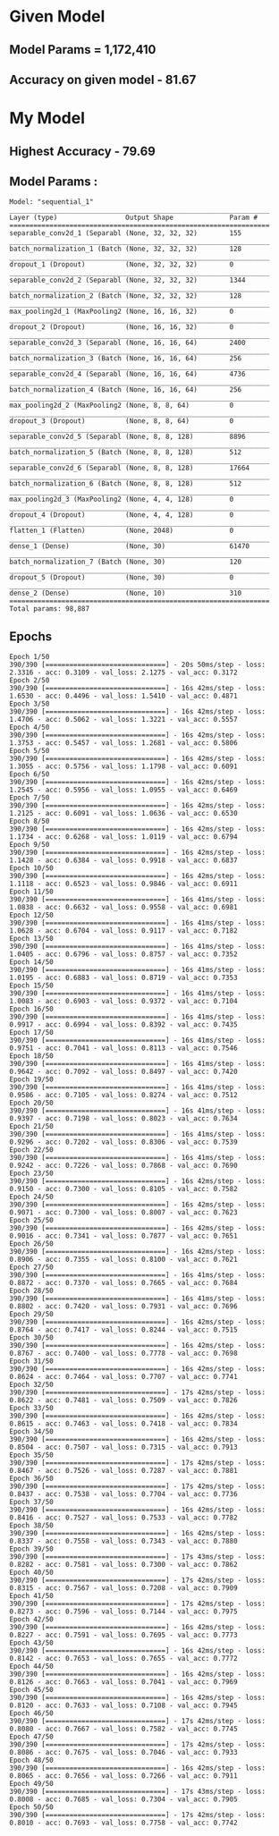 # Given Model

## Model Params = 1,172,410
## Accuracy on given model - 81.67

# My Model

## Highest Accuracy - 79.69
## Model Params :
    Model: "sequential_1"
    _________________________________________________________________
    Layer (type)                 Output Shape              Param #   
    =================================================================
    separable_conv2d_1 (Separabl (None, 32, 32, 32)        155       
    _________________________________________________________________
    batch_normalization_1 (Batch (None, 32, 32, 32)        128       
    _________________________________________________________________
    dropout_1 (Dropout)          (None, 32, 32, 32)        0         
    _________________________________________________________________
    separable_conv2d_2 (Separabl (None, 32, 32, 32)        1344      
    _________________________________________________________________
    batch_normalization_2 (Batch (None, 32, 32, 32)        128       
    _________________________________________________________________
    max_pooling2d_1 (MaxPooling2 (None, 16, 16, 32)        0         
    _________________________________________________________________
    dropout_2 (Dropout)          (None, 16, 16, 32)        0         
    _________________________________________________________________
    separable_conv2d_3 (Separabl (None, 16, 16, 64)        2400      
    _________________________________________________________________
    batch_normalization_3 (Batch (None, 16, 16, 64)        256       
    _________________________________________________________________
    separable_conv2d_4 (Separabl (None, 16, 16, 64)        4736      
    _________________________________________________________________
    batch_normalization_4 (Batch (None, 16, 16, 64)        256       
    _________________________________________________________________
    max_pooling2d_2 (MaxPooling2 (None, 8, 8, 64)          0         
    _________________________________________________________________
    dropout_3 (Dropout)          (None, 8, 8, 64)          0         
    _________________________________________________________________
    separable_conv2d_5 (Separabl (None, 8, 8, 128)         8896      
    _________________________________________________________________
    batch_normalization_5 (Batch (None, 8, 8, 128)         512       
    _________________________________________________________________
    separable_conv2d_6 (Separabl (None, 8, 8, 128)         17664     
    _________________________________________________________________
    batch_normalization_6 (Batch (None, 8, 8, 128)         512       
    _________________________________________________________________
    max_pooling2d_3 (MaxPooling2 (None, 4, 4, 128)         0         
    _________________________________________________________________
    dropout_4 (Dropout)          (None, 4, 4, 128)         0         
    _________________________________________________________________
    flatten_1 (Flatten)          (None, 2048)              0         
    _________________________________________________________________
    dense_1 (Dense)              (None, 30)                61470     
    _________________________________________________________________
    batch_normalization_7 (Batch (None, 30)                120       
    _________________________________________________________________
    dropout_5 (Dropout)          (None, 30)                0         
    _________________________________________________________________
    dense_2 (Dense)              (None, 10)                310       
    =================================================================
    Total params: 98,887
    
    
## Epochs 

    
    Epoch 1/50
    390/390 [==============================] - 20s 50ms/step - loss: 2.3316 - acc: 0.3109 - val_loss: 2.1275 - val_acc: 0.3172
    Epoch 2/50
    390/390 [==============================] - 16s 42ms/step - loss: 1.6530 - acc: 0.4496 - val_loss: 1.5410 - val_acc: 0.4871
    Epoch 3/50
    390/390 [==============================] - 16s 42ms/step - loss: 1.4706 - acc: 0.5062 - val_loss: 1.3221 - val_acc: 0.5557
    Epoch 4/50
    390/390 [==============================] - 16s 42ms/step - loss: 1.3753 - acc: 0.5457 - val_loss: 1.2681 - val_acc: 0.5806
    Epoch 5/50
    390/390 [==============================] - 16s 42ms/step - loss: 1.3055 - acc: 0.5756 - val_loss: 1.1798 - val_acc: 0.6091
    Epoch 6/50
    390/390 [==============================] - 16s 42ms/step - loss: 1.2545 - acc: 0.5956 - val_loss: 1.0955 - val_acc: 0.6469
    Epoch 7/50
    390/390 [==============================] - 16s 42ms/step - loss: 1.2125 - acc: 0.6091 - val_loss: 1.0636 - val_acc: 0.6530
    Epoch 8/50
    390/390 [==============================] - 16s 42ms/step - loss: 1.1734 - acc: 0.6268 - val_loss: 1.0119 - val_acc: 0.6794
    Epoch 9/50
    390/390 [==============================] - 16s 42ms/step - loss: 1.1428 - acc: 0.6384 - val_loss: 0.9918 - val_acc: 0.6837
    Epoch 10/50
    390/390 [==============================] - 16s 42ms/step - loss: 1.1118 - acc: 0.6523 - val_loss: 0.9846 - val_acc: 0.6911
    Epoch 11/50
    390/390 [==============================] - 16s 41ms/step - loss: 1.0838 - acc: 0.6632 - val_loss: 0.9558 - val_acc: 0.6981
    Epoch 12/50
    390/390 [==============================] - 16s 41ms/step - loss: 1.0628 - acc: 0.6704 - val_loss: 0.9117 - val_acc: 0.7182
    Epoch 13/50
    390/390 [==============================] - 16s 41ms/step - loss: 1.0405 - acc: 0.6796 - val_loss: 0.8757 - val_acc: 0.7352
    Epoch 14/50
    390/390 [==============================] - 16s 41ms/step - loss: 1.0195 - acc: 0.6883 - val_loss: 0.8719 - val_acc: 0.7353
    Epoch 15/50
    390/390 [==============================] - 16s 41ms/step - loss: 1.0083 - acc: 0.6903 - val_loss: 0.9372 - val_acc: 0.7104
    Epoch 16/50
    390/390 [==============================] - 16s 41ms/step - loss: 0.9917 - acc: 0.6994 - val_loss: 0.8392 - val_acc: 0.7435
    Epoch 17/50
    390/390 [==============================] - 16s 41ms/step - loss: 0.9751 - acc: 0.7041 - val_loss: 0.8113 - val_acc: 0.7546
    Epoch 18/50
    390/390 [==============================] - 16s 41ms/step - loss: 0.9642 - acc: 0.7092 - val_loss: 0.8497 - val_acc: 0.7420
    Epoch 19/50
    390/390 [==============================] - 16s 41ms/step - loss: 0.9586 - acc: 0.7105 - val_loss: 0.8274 - val_acc: 0.7512
    Epoch 20/50
    390/390 [==============================] - 16s 41ms/step - loss: 0.9397 - acc: 0.7198 - val_loss: 0.8023 - val_acc: 0.7634
    Epoch 21/50
    390/390 [==============================] - 16s 41ms/step - loss: 0.9296 - acc: 0.7202 - val_loss: 0.8306 - val_acc: 0.7539
    Epoch 22/50
    390/390 [==============================] - 16s 41ms/step - loss: 0.9242 - acc: 0.7226 - val_loss: 0.7868 - val_acc: 0.7690
    Epoch 23/50
    390/390 [==============================] - 16s 42ms/step - loss: 0.9150 - acc: 0.7300 - val_loss: 0.8105 - val_acc: 0.7582
    Epoch 24/50
    390/390 [==============================] - 16s 42ms/step - loss: 0.9071 - acc: 0.7300 - val_loss: 0.8007 - val_acc: 0.7623
    Epoch 25/50
    390/390 [==============================] - 16s 42ms/step - loss: 0.9016 - acc: 0.7341 - val_loss: 0.7877 - val_acc: 0.7651
    Epoch 26/50
    390/390 [==============================] - 16s 42ms/step - loss: 0.8906 - acc: 0.7355 - val_loss: 0.8100 - val_acc: 0.7621
    Epoch 27/50
    390/390 [==============================] - 16s 41ms/step - loss: 0.8872 - acc: 0.7370 - val_loss: 0.7665 - val_acc: 0.7684
    Epoch 28/50
    390/390 [==============================] - 16s 41ms/step - loss: 0.8802 - acc: 0.7420 - val_loss: 0.7931 - val_acc: 0.7696
    Epoch 29/50
    390/390 [==============================] - 16s 42ms/step - loss: 0.8764 - acc: 0.7417 - val_loss: 0.8244 - val_acc: 0.7515
    Epoch 30/50
    390/390 [==============================] - 16s 42ms/step - loss: 0.8767 - acc: 0.7400 - val_loss: 0.7778 - val_acc: 0.7698
    Epoch 31/50
    390/390 [==============================] - 16s 42ms/step - loss: 0.8624 - acc: 0.7464 - val_loss: 0.7707 - val_acc: 0.7741
    Epoch 32/50
    390/390 [==============================] - 17s 42ms/step - loss: 0.8622 - acc: 0.7481 - val_loss: 0.7509 - val_acc: 0.7826
    Epoch 33/50
    390/390 [==============================] - 16s 42ms/step - loss: 0.8615 - acc: 0.7463 - val_loss: 0.7418 - val_acc: 0.7834
    Epoch 34/50
    390/390 [==============================] - 16s 42ms/step - loss: 0.8504 - acc: 0.7507 - val_loss: 0.7315 - val_acc: 0.7913
    Epoch 35/50
    390/390 [==============================] - 17s 42ms/step - loss: 0.8467 - acc: 0.7526 - val_loss: 0.7287 - val_acc: 0.7881
    Epoch 36/50
    390/390 [==============================] - 17s 42ms/step - loss: 0.8437 - acc: 0.7538 - val_loss: 0.7704 - val_acc: 0.7736
    Epoch 37/50
    390/390 [==============================] - 16s 42ms/step - loss: 0.8416 - acc: 0.7527 - val_loss: 0.7533 - val_acc: 0.7782
    Epoch 38/50
    390/390 [==============================] - 16s 42ms/step - loss: 0.8337 - acc: 0.7558 - val_loss: 0.7343 - val_acc: 0.7880
    Epoch 39/50
    390/390 [==============================] - 17s 43ms/step - loss: 0.8282 - acc: 0.7581 - val_loss: 0.7300 - val_acc: 0.7862
    Epoch 40/50
    390/390 [==============================] - 17s 42ms/step - loss: 0.8315 - acc: 0.7567 - val_loss: 0.7208 - val_acc: 0.7909
    Epoch 41/50
    390/390 [==============================] - 17s 42ms/step - loss: 0.8273 - acc: 0.7596 - val_loss: 0.7144 - val_acc: 0.7975
    Epoch 42/50
    390/390 [==============================] - 16s 42ms/step - loss: 0.8227 - acc: 0.7591 - val_loss: 0.7695 - val_acc: 0.7773
    Epoch 43/50
    390/390 [==============================] - 16s 42ms/step - loss: 0.8142 - acc: 0.7653 - val_loss: 0.7655 - val_acc: 0.7772
    Epoch 44/50
    390/390 [==============================] - 16s 42ms/step - loss: 0.8126 - acc: 0.7663 - val_loss: 0.7041 - val_acc: 0.7969
    Epoch 45/50
    390/390 [==============================] - 16s 42ms/step - loss: 0.8120 - acc: 0.7633 - val_loss: 0.7108 - val_acc: 0.7945
    Epoch 46/50
    390/390 [==============================] - 17s 42ms/step - loss: 0.8080 - acc: 0.7667 - val_loss: 0.7582 - val_acc: 0.7745
    Epoch 47/50
    390/390 [==============================] - 17s 42ms/step - loss: 0.8086 - acc: 0.7675 - val_loss: 0.7046 - val_acc: 0.7933
    Epoch 48/50
    390/390 [==============================] - 16s 42ms/step - loss: 0.8065 - acc: 0.7656 - val_loss: 0.7266 - val_acc: 0.7911
    Epoch 49/50
    390/390 [==============================] - 17s 43ms/step - loss: 0.8008 - acc: 0.7685 - val_loss: 0.7304 - val_acc: 0.7905
    Epoch 50/50
    390/390 [==============================] - 17s 42ms/step - loss: 0.8010 - acc: 0.7693 - val_loss: 0.7758 - val_acc: 0.7742

